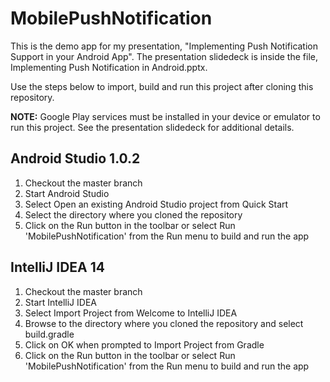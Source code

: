 MobilePushNotification
======================

This is the demo app for my presentation, "Implementing Push Notification Support in your Android App". The presentation slidedeck is inside the file, Implementing Push Notification in Android.pptx.

Use the steps below to import, build and run this project after cloning this repository. 

**NOTE:** Google Play services must be installed in your device or emulator to run this project. See the presentation slidedeck for additional details.

## Android Studio 1.0.2
1. Checkout the master branch
2. Start Android Studio
3. Select Open an existing Android Studio project from Quick Start
4. Select the directory where you cloned the repository
5. Click on the Run button in the toolbar or select Run 'MobilePushNotification' from the Run menu to build and run the app

## IntelliJ IDEA 14
1. Checkout the master branch
2. Start IntelliJ IDEA
3. Select Import Project from Welcome to IntelliJ IDEA
4. Browse to the directory where you cloned the repository and select build.gradle
5. Click on OK when prompted to Import Project from Gradle
6. Click on the Run button in the toolbar or select Run 'MobilePushNotification' from the Run menu to build and run the app